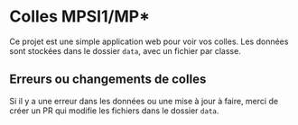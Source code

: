 # Colles MPSI1/MP*

Ce projet est une simple application web pour voir vos colles. Les données sont
stockées dans le dossier `data`, avec un fichier par classe.

## Erreurs ou changements de colles

Si il y a une erreur dans les données ou une mise à jour à faire, merci de créer
un PR qui modifie les fichiers dans le dossier `data`.
